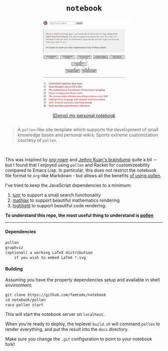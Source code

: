 <div align="center">
<h1><code>notebook</code></h1>
<figure style="height:300px;width:300px">
<img src="frontmatter.png" style="display:block;height:300px;width:300px"></img>
<figcaption>
<a href="https://femtomc.github.io/notebook/">(Demo) my personal notebook</a>
</figcaption>
</figure>
</div>
<br>

> A `pollen`-like site template which supports the development of small knowledge bases and personal wikis. Sports extreme customization courtesy of `pollen`.

<br>

This was inspired by [org-roam](https://github.com/org-roam/org-roam) and [Jethro Kuan's braindump](https://github.com/jethrokuan/braindump) quite a bit -- but I found that I enjoyed using `pollen` and Racket for customizeability compared to Emacs Lisp. In particular, this does not restrict the notebook file format to `org`-like Markdown - but allows all the benefits [of using pollen](https://docs.racket-lang.org/pollen/second-tutorial.html#%28part._the-case-against-markdown%29).

I've tried to keep the JavaScript dependencies to a minimum:

1. [lunr](https://lunrjs.com/) to support a small search functionality
2. [mathjax](https://www.mathjax.org/) to support beautiful mathematics rendering
3. [highlight](https://highlightjs.org/) to support beautiful code rendering.

**To understand this repo, the most useful thing to understand is [pollen](https://docs.racket-lang.org/pollen/)**

---

#### Dependencies

```
pollen
graphviz
(optional) a working LaTeX distribution 
    if you wish to embed LaTeX *.svg
```

#### Building

Assuming you have the property dependencies setup and available in shell environment:

```
git clone https://github.com/femtomc/notebook
cd notebook/pollen
raco pollen start
```

This will start the notebook server on `localhost`.

When you're ready to deploy, the toplevel `build.sh` will command `pollen` to render everything, and put the result into the `docs` directory. 

Make sure you change the `.git` configuration to point to your notebook fork!
